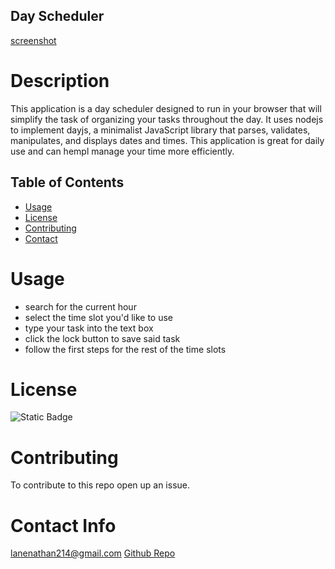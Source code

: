 ## Day Scheduler
[screenshot](Develop/example/screenshot.jpg/Screenshot%202024-05-02%20125300.png)
# Description
This application is a day scheduler designed to run in your browser that will simplify the task of organizing your tasks throughout the day. It uses nodejs to implement dayjs, a minimalist JavaScript library that parses, validates, manipulates, and displays dates and times. This application is great for daily use and can hempl manage your time more efficiently.

## Table of Contents
- [Usage](#usage)
- [License](#license)
- [Contributing](#contributing)
- [Contact](#contact-info)

# Usage
- search for the current hour
- select the time slot you'd like to use
- type your task into the text box
- click the lock button to save said task
- follow the first steps for the rest of the time slots

# License
![Static Badge](https://img.shields.io/badge/license-ISC-emeraldgreen?style=plastic)
# Contributing
To contribute to this repo open up an issue.

# Contact Info
lanenathan214@gmail.com
[Github Repo](https://github.com/LaneNathan/day-scheduler)